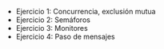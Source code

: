 - Ejercicio 1: Concurrencia, exclusión mutua
- Ejercicio 2: Semáforos
- Ejercicio 3: Monitores
- Ejercicio 4: Paso de mensajes
